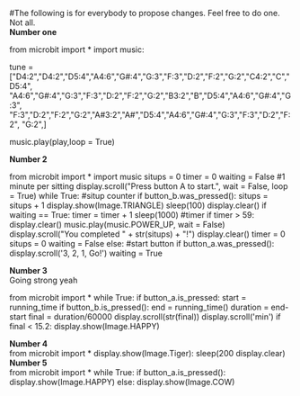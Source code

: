 #The following is for everybody to propose changes. Feel free to do one. Not all.</br>
**Number one**</br>

from microbit import *
import music:

tune = ["D4:2","D4:2","D5:4","A4:6","G#:4","G:3","F:3","D:2","F:2","G:2","C4:2","C","D5:4",
       "A4:6","G#:4","G:3","F:3","D:2","F:2","G:2","B3:2","B","D5:4","A4:6","G#:4","G:3",
        "F:3","D:2","F:2","G:2","A#3:2","A#","D5:4","A4:6","G#:4","G:3","F:3","D:2","F:2",
        "G:2",]

music.play(play,loop = True)

**Number 2**</br>

from microbit import *
import music
situps = 0
timer = 0
waiting = False
#1 minute per sitting
display.scroll("Press button A to start.", wait = False, loop = True)
while True:
  #situp counter
  if button_b.was_pressed():
    situps = situps + 1
    display.show(Image.TRIANGLE)
    sleep(100)
    display.clear()
  if waiting == True:
    timer = timer + 1
    sleep(1000)
  #timer
  if timer > 59:
    display.clear()
    music.play(music.POWER_UP, wait = False)
    display.scroll("You completed " + str(situps) + "!")
    display.clear()
    timer = 0
    situps = 0
    waiting = False
  else:
    #start button
    if button_a.was_pressed():
      display.scroll('3, 2, 1, Go!')
      waiting = True
     
 **Number 3**</br>
 Going strong yeah</br>
 
from microbit import *
while True:
  if button_a.is_pressed:
    start = running_time
  if button_b.is_pressed():
    end = running_time()
    duration = end-start
    final = duration/60000
    display.scroll(str(final))
    display.scroll('min')
    if final < 15.2:
      display.show(Image.HAPPY)
 
**Number 4**</br>
from microbit import *
display.show(Image.Tiger):
sleep(200
display.clear)</br>
**Number 5**</br>
from microbit import *
while True:
  if button_a.is_pressed():
    display.show(Image.HAPPY)
  else:
    display.show(Image.COW)


